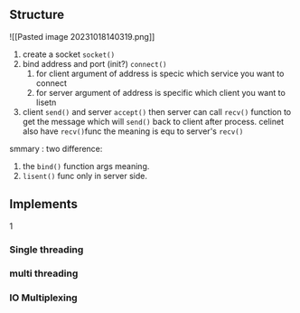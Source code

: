 ## Structure
![[Pasted image 20231018140319.png]]

1. create a socket  `socket()`
2. bind address and port (init?) `connect()`
	1. for client argument of  address is specic which service you want to connect 
	2. for server argument of address is specific which client you want to lisetn 
3. client `send()` and server  `accept()`  then server can  call `recv()` function to get the message which will `send()` back to client after  process.  celinet also have `recv()`func the meaning is equ to server's `recv()`

smmary : two difference: 
  1.  the `bind()` function args meaning.
  2. `lisent()` func only in server side.



## Implements
1

### Single threading

### multi threading

### IO Multiplexing
